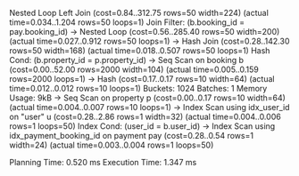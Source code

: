 
Nested Loop Left Join  (cost=0.84..312.75 rows=50 width=224) (actual time=0.034..1.204 rows=50 loops=1)
  Join Filter: (b.booking_id = pay.booking_id)
  -> Nested Loop  (cost=0.56..285.40 rows=50 width=200) (actual time=0.027..0.912 rows=50 loops=1)
        -> Hash Join  (cost=0.28..142.30 rows=50 width=168) (actual time=0.018..0.507 rows=50 loops=1)
             Hash Cond: (b.property_id = p.property_id)
             -> Seq Scan on booking b  (cost=0.00..52.00 rows=2000 width=104) (actual time=0.005..0.159 rows=2000 loops=1)
             -> Hash  (cost=0.17..0.17 rows=10 width=64) (actual time=0.012..0.012 rows=10 loops=1)
                  Buckets: 1024  Batches: 1  Memory Usage: 9kB
                  -> Seq Scan on property p  (cost=0.00..0.17 rows=10 width=64) (actual time=0.004..0.007 rows=10 loops=1)
        -> Index Scan using idx_user_id on "user" u  (cost=0.28..2.86 rows=1 width=32) (actual time=0.004..0.006 rows=1 loops=50)
              Index Cond: (user_id = b.user_id)
  -> Index Scan using idx_payment_booking_id on payment pay  (cost=0.28..0.54 rows=1 width=24) (actual time=0.003..0.004 rows=1 loops=50)

Planning Time: 0.520 ms
Execution Time: 1.347 ms
